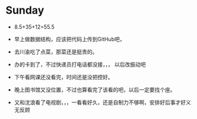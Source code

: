 # Sunday

- 8.5+35+12=55.5

- 早上做数据结构，应该把代码上传到GitHub吧，
- 去川渝吃了点菜，那菜还是挺贵的。
- 办的卡到了，不过快递员打电话都没接，，， 以后改振动吧
- 下午看网课还没看完，时间还是没把控好。
- 晚上图书馆又没位置，不过也算看完了该看的吧，以后一定要找个座。
- 又和沈浪看了电视剧，，，一看看好久，还是自制力不够啊，安排好后事才好义无反顾
